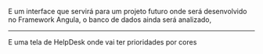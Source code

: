 E um interface que servirá para um projeto futuro onde será desenvolvido no Framework Angula, o banco de dados ainda será analizado, 
	
-----------------------------------------------------------------------------------------------------------------------------------

E uma tela de HelpDesk onde vai ter prioridades por cores
